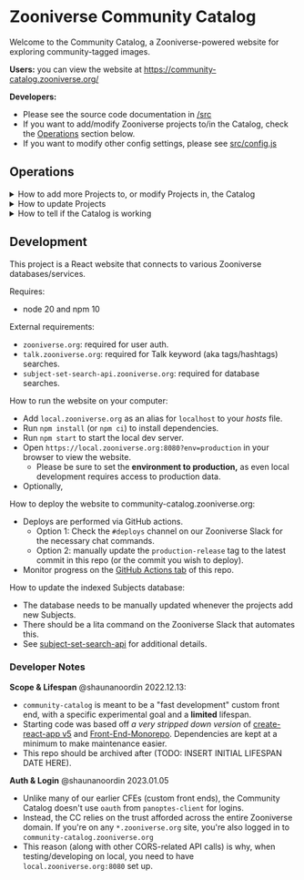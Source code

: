 # Zooniverse Community Catalog

Welcome to the Community Catalog, a Zooniverse-powered website for exploring community-tagged images.

**Users:** you can view the website at https://community-catalog.zooniverse.org/

**Developers:**
- Please see the source code documentation in [/src](src/README.md)
- If you want to add/modify Zooniverse projects to/in the Catalog, check the [Operations](#operations) section below.
- If you want to modify other config settings, please see [src/config.js](src/config.js)

## Operations

<details>
<summary>How to add more Projects to, or modify Projects in, the Catalog</summary>

1. Make changes to the Projects config list, i.e. [src/projects.json](src/projects.json) 
2. If necessary, make equivalent changes in the Projects config list of [subject-set-search-api](https://github.com/zooniverse/subject-set-search-api/blob/main/src/projects.js)

Of course, you'll need to deploy `community-catalog` (and `subject-set-search-api`) once you've made those changes.
</details>

<details>
<summary>How to update Projects</summary>

This is usually _only_ required when a project owner adds new Subjects to a project. Note that if the database's (i.e. Subject Set Search API's) [code](https://github.com/zooniverse/subject-set-search-api) was recently _deployed,_ then by definition the database has already been updated.

1. On Slack, ask Lita to rebuild the database
2. The command is usually something like `lita rebuild subject set search API`

If that fails (e.g. Lita is down), then just trigger a deploy for the [Subject Set Search API](https://github.com/zooniverse/subject-set-search-api)
</details>

<details>
<summary>How to tell if the Catalog is working</summary>

You want to use the Community Catalog Stable Test Project (CCSTP) to test basic functionality.

Community Catalog Stable Test Project:
- A Zooniverse project set up so the Community Catalog has a baseline of data/content to pull from, to demonstrate functionality.
- We've learnt from previous experience that, if our apps/features _only_ target their intended launch project, then we can never figure out if those apps/features are still working when the project gets retired/modified/etc. 
- The CCSTP has 10 Subjects with simple metadata (matching the intended launch project) and several Subjects have hashtags on their Talk discussions. [(example)](https://www.zooniverse.org/projects/darkeshard/community-catalog/talk/subjects/87892462)
- [Zooniverse URL](https://www.zooniverse.org/projects/darkeshard/community-catalog)
- [Community Catalog URL](https://community-catalog.zooniverse.org/projects/darkeshard/community-catalog)

Standard Testing Steps:

- Open the **landing page** ([production](https://community-catalog.zooniverse.org/) / [local](https://local.zooniverse.org:8080/?env=production))
  - Note that the `?env=production` is essential for local development
  - You should see at least one project listed on the page.
  - The CCTP _shouldn't_ be listed, as it has `hidden=true` set in the Projects config list.
- Open the Community Catalog Stable Test Project **project page** ([production](https://community-catalog.zooniverse.org/projects/darkeshard/community-catalog) / [local](https://local.zooniverse.org:8080/projects/darkeshard/community-catalog?env=production))
  - You should see 3 example Subjects in the highlights, 10 keywords in the keywords list, and at least 4 Subjects under the 'search results for "devtest"'
  - Every Subject should display a proper photo (i.e. not a placeholder icon)
- Click on any photo to view that Subject on the **subject page** ([production example](https://community-catalog.zooniverse.org/projects/darkeshard/community-catalog/subject/87892456) / [local example](https://local.zooniverse.org:8080/projects/darkeshard/community-catalog/subject/87892456?&env=production))
  - You should see the title, e.g. 'Medical|Nurses - Foreign, "Coloured", etc.'
  - You should see a photo for the Subject, e.g. a nurse
  - Each Subject should have _two_ photos, which you can navigate between by clicking on the filmstrip.
  - You should see some Talk posts pulled from the Subject Discussion, e.g. Shaun A. Noordin saying "#Jamaica #Fulham #Hospital #DevTest"
  - You should see insitutional metadata listed out, e.g. "item: photograph / notes: (nothing) / folder: Medical|Nurses - Foreign, "Coloured", etc. / image1: SMG00444177_0001.jpg / image2: SMG00444177_0002.jpg / etc etc"
  - You should see user-generated community tags, e.g. #Jamaica #Fulham #Hospital #DevTest (corresponding with the Subject Discussion)
  - You should be able to click on "View this Subject Discussion on Talk" to go to Talk [(example)](https://www.zooniverse.org/projects/darkeshard/community-catalog/talk/subjects/87892456)
  - You should be able to click on "Classify this Subject" to classify that specific Subject on FEM's Classifier [(example)](https://frontend.preview.zooniverse.org/projects/darkeshard/community-catalog/classify/workflow/23968/subject/87892456)
  - You should be able to see a random assortment of 10 Subjects under "Continue exploring"
- Type in some text, e.g. "Jamaica", into searchbar in the header then press Enter on the keyboard to view the **search results page** ([projection example](https://community-catalog.zooniverse.org/projects/darkeshard/community-catalog/search?query=jamaica) / [local example](https://local.zooniverse.org:8080/projects/darkeshard/community-catalog/search?query=jamaica&env=production))
  - You should see Subjects listed in the search results list, if there are any. (For "Jamaica", you should see at least 4 Subjects)

Advanced Testing Steps:

- Feature: Sensitive Image Warning
  - Some Subjects contain sensitive content. For example, [Subject 87892461](https://community-catalog.zooniverse.org/projects/darkeshard/community-catalog/subject/87892461). For these Subjects, we want to hide the sensitive content behind a simple warning, that users have to opt-in into if they wish to view it.
  - Open [Subject 87892461's subject page](https://community-catalog.zooniverse.org/projects/darkeshard/community-catalog/subject/87892461).
  - The photo should be _blurred,_ and a "This image may contain sensitive content" warning should be overlaid on top of the photo.
  - Clicking on the "show sensitive images" button should now fully display the photo.
  - Now search for the term "Coloured" to see the [search results page](https://community-catalog.zooniverse.org/projects/darkeshard/community-catalog/search?query=Coloured)
  - Subject 87892461 should be listed in the results, and its photo should be _blurred out with a similar warning._
  - Clicking on the "show sensitive images" button should once again fully display the photo.

FYI, the Community Catalog's _intended launch project_ is "How Did We Get Here?", and it served as the template for initial development.
- [Zooniverse URL](https://www.zooniverse.org/projects/communitiesandcrowds/how-did-we-get-here)
- [Community Catalog URL](https://community-catalog.zooniverse.org/projects/communitiesandcrowds/how-did-we-get-here)

</details>

## Development

This project is a React website that connects to various Zooniverse databases/services.

Requires:
- node 20 and npm 10

External requirements:
- `zooniverse.org`: required for user auth.
- `talk.zooniverse.org`: required for Talk keyword (aka tags/hashtags) searches.
- `subject-set-search-api.zooniverse.org`: required for database searches.

How to run the website on your computer:
- Add `local.zooniverse.org` as an alias for `localhost` to your _hosts_ file.
- Run `npm install` (or `npm ci`) to install dependencies.
- Run `npm start` to start the local dev server.
- Open `https://local.zooniverse.org:8080?env=production` in your browser to view the website.
  - Please be sure to set the **environment to production,** as even local development requires access to production data.
- Optionally, 

How to deploy the website to community-catalog.zooniverse.org:
- Deploys are performed via GitHub actions.
  - Option 1: Check the `#deploys` channel on our Zooniverse Slack for the
    necessary chat commands.
  - Option 2: manually update the `production-release` tag to the latest commit
    in this repo (or the commit you wish to deploy).
- Monitor progress on the [GitHub Actions tab](https://github.com/zooniverse/community-catalog/actions)
  of this repo.

How to update the indexed Subjects database:
- The database needs to be manually updated whenever the projects add new Subjects.
- There should be a lita command on the Zooniverse Slack that automates this.
- See [subject-set-search-api](https://github.com/zooniverse/subject-set-search-api) for additional details.

### Developer Notes

**Scope & Lifespan**
@shaunanoordin 2022.12.13:
- `community-catalog` is meant to be a "fast development" custom front end, with
  a specific experimental goal and a **limited** lifespan.
- Starting code was based off _a very stripped down version_ of
  [create-react-app v5](https://github.com/facebook/create-react-app) and
  [Front-End-Monorepo](https://github.com/zooniverse/front-end-monorepo).
  Dependencies are kept at a minimum to make maintenance easier.
- This repo should be archived after (TODO: INSERT INITIAL LIFESPAN DATE HERE).

**Auth & Login**
@shaunanoordin 2023.01.05
- Unlike many of our earlier CFEs (custom front ends), the Community Catalog
  doesn't use `oauth` from `panoptes-client` for logins.
- Instead, the CC relies on the trust afforded across the entire Zooniverse
  domain. If you're on any `*.zooniverse.org` site, you're also logged in to
  `community-catalog.zooniverse.org`
- This reason (along with other CORS-related API calls) is why, when
  testing/developing on local, you need to have `local.zooniverse.org:8080`
  set up.
